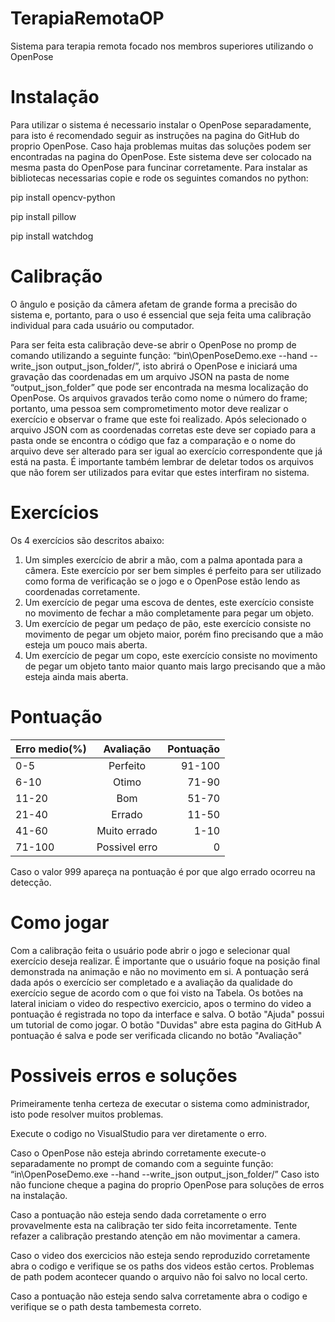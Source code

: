 # TerapiaRemotaOP
Sistema para terapia remota focado nos membros superiores utilizando o OpenPose

# Instalação
Para utilizar o sistema é necessario instalar o OpenPose separadamente, para isto é recomendado seguir as instruções na pagina do GitHub do proprio OpenPose.
Caso haja problemas muitas das soluções podem ser encontradas na pagina do OpenPose.
Este sistema deve ser colocado na mesma pasta do OpenPose para funcinar corretamente.
Para instalar as bibliotecas necessarias copie e rode os seguintes comandos no python:

pip install opencv-python

pip install pillow

pip install watchdog

# Calibração
O ângulo e posição da câmera afetam de grande forma a precisão do sistema e, portanto, para o uso é essencial que seja feita uma calibração individual para cada usuário ou computador.

Para ser feita esta calibração deve-se abrir o OpenPose no promp de comando utilizando a seguinte função: “bin\OpenPoseDemo.exe --hand --write_json output_json_folder/”, isto abrirá o OpenPose e iniciará uma gravação das coordenadas em um arquivo JSON na pasta de nome “output_json_folder” que pode ser encontrada na mesma localização do OpenPose. Os arquivos gravados terão como nome o número do frame; portanto, uma pessoa sem comprometimento motor deve realizar o exercício e observar o frame que este foi realizado. Após selecionado o arquivo JSON com as coordenadas corretas este deve ser copiado para a pasta onde se encontra o código que faz a comparação e o nome do arquivo deve ser alterado para ser igual ao exercício correspondente que já está na pasta. É importante também lembrar de deletar todos os arquivos que não forem ser utilizados para evitar que estes interfiram no sistema.

# Exercícios
Os 4 exercícios são descritos abaixo:
1.	Um simples exercício de abrir a mão, com a palma apontada para a câmera. Este exercício por ser bem simples é perfeito para ser utilizado como forma de verificação se o jogo e o OpenPose estão lendo as coordenadas corretamente.
2.	Um exercício de pegar uma escova de dentes, este exercício consiste no movimento de fechar a mão completamente para pegar um objeto.
3.	Um exercício de pegar um pedaço de pão, este exercício consiste no movimento de pegar um objeto maior, porém fino precisando que a mão esteja um pouco mais aberta.
4.	Um exercício de pegar um copo, este exercício consiste no movimento de pegar um objeto tanto maior quanto mais largo precisando que a mão esteja ainda mais aberta.

# Pontuação
| Erro medio(%) | Avaliação | Pontuação |
| :---          |     :---:      |          ---: |
| 0-5           | Perfeito       | 91-100        |
| 6-10          | Otimo          | 71-90         |
| 11-20         | Bom            | 51-70         |
| 21-40         | Errado         | 11-50         |
| 41-60         | Muito errado   | 1-10          |
| 71-100        | Possivel erro  | 0             |

Caso o valor 999 apareça na pontuação é por que algo errado ocorreu na detecção.
# Como jogar
Com a calibração feita o usuário pode abrir o jogo e selecionar qual exercício deseja realizar. É importante que o usuário foque na posição final demonstrada na animação e não no movimento em si. A pontuação será dada após o exercício ser completado e a avaliação da qualidade do exercício segue de acordo com o que foi visto na Tabela.
Os botões na lateral iniciam o video do respectivo exercicio, apos o termino do video a pontuação é registrada no topo da interface e salva.
O botão "Ajuda" possui um tutorial de como jogar.
O botão "Duvidas" abre esta pagina do GitHub
A pontuação é salva e pode ser verificada clicando no botão "Avaliação"

# Possiveis erros e soluções
Primeiramente tenha certeza de executar o sistema como administrador, isto pode resolver muitos problemas.

Execute o codigo no VisualStudio para ver diretamente o erro.

Caso o OpenPose não esteja abrindo corretamente execute-o separadamente no prompt de comando com a seguinte função: “in\OpenPoseDemo.exe --hand --write_json output_json_folder/”
Caso isto não funcione cheque a pagina do proprio OpenPose para soluções de erros na instalação.

Caso a pontuação não esteja sendo dada corretamente o erro provavelmente esta na calibração ter sido feita incorretamente. Tente refazer a calibração prestando atenção em não movimentar a camera.

Caso o video dos exercicios não esteja sendo reproduzido corretamente abra o codigo e verifique se os paths dos videos estão certos. Problemas de path podem acontecer quando o arquivo não foi salvo no local certo.

Caso a pontuação não esteja sendo salva corretamente abra o codigo e verifique se o path desta tambemesta correto.
